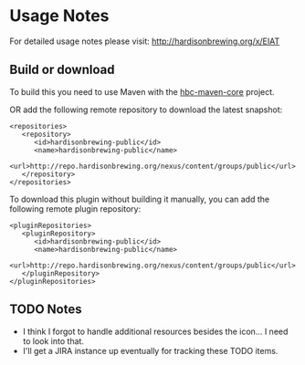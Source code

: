 Usage Notes
=====
For detailed usage notes please visit: http://hardisonbrewing.org/x/EIAT

Build or download
-----------------
To build this you need to use Maven with the [hbc-maven-core](https://github.com/hardisonbrewing/hbc-maven-core) project.

OR add the following remote repository to download the latest snapshot:

	<repositories>
	   <repository>
	      <id>hardisonbrewing-public</id>
	      <name>hardisonbrewing-public</name>
	      <url>http://repo.hardisonbrewing.org/nexus/content/groups/public</url>
	   </repository>
	</repositories>

To download this plugin without building it manually, you can add the following remote plugin repository:

	<pluginRepositories>
	   <pluginRepository>
	      <id>hardisonbrewing-public</id>
	      <name>hardisonbrewing-public</name>
	      <url>http://repo.hardisonbrewing.org/nexus/content/groups/public</url>
	   </pluginRepository>
	</pluginRepositories>

TODO Notes
----------
* I think I forgot to handle additional resources besides the icon... I need to look into that.
* I'll get a JIRA instance up eventually for tracking these TODO items.